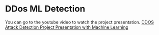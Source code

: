 # DDos ML Detection

You can go to the youtube video to watch the project presentation. [DDOS Attack Detection Project Presentation with Machine Learning](https://www.youtube.com/watch?v=_6zxG0ox3qU&t=9s)
